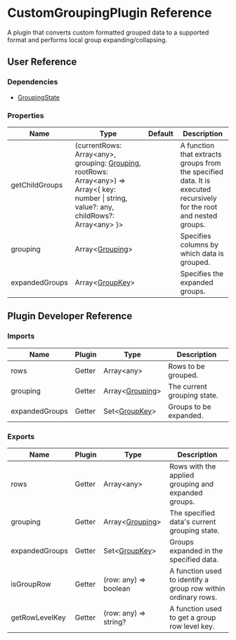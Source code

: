 # CustomGroupingPlugin Reference

A plugin that converts custom formatted grouped data to a supported format and performs local group expanding/collapsing.

## User Reference

### Dependencies

- [GroupingState](grouping-state.md)

### Properties

Name | Type | Default | Description
-----|------|---------|------------
getChildGroups | (currentRows: Array&lt;any&gt;, grouping: [Grouping](grouping-state.md#grouping), rootRows: Array&lt;any&gt;) => Array&lt;{ key: number &#124; string, value?: any, childRows?: Array&lt;any&gt; }&gt; | | A function that extracts groups from the specified data. It is executed recursively for the root and nested groups.
grouping | Array&lt;[Grouping](grouping-state.md#grouping)&gt; | | Specifies columns by which data is grouped.
expandedGroups | Array&lt;[GroupKey](grouping-state.md#group-key)&gt; | | Specifies the expanded groups.

## Plugin Developer Reference

### Imports

Name | Plugin | Type | Description
-----|--------|------|------------
rows | Getter | Array&lt;any&gt; | Rows to be grouped.
grouping | Getter | Array&lt;[Grouping](grouping-state.md#grouping)&gt; | The current grouping state.
expandedGroups | Getter | Set&lt;[GroupKey](grouping-state.md#group-key)&gt; | Groups to be expanded.

### Exports

Name | Plugin | Type | Description
-----|--------|------|------------
rows | Getter | Array&lt;any&gt; | Rows with the applied grouping and expanded groups.
grouping | Getter | Array&lt;[Grouping](grouping-state.md#grouping)&gt; | The specified data's current grouping state.
expandedGroups | Getter | Set&lt;[GroupKey](grouping-state.md#group-key)&gt; | Groups expanded in the specified data.
isGroupRow | Getter | (row: any) => boolean | A function used to identify a group row within ordinary rows.
getRowLevelKey | Getter | (row: any) => string? | A function used to get a group row level key.
